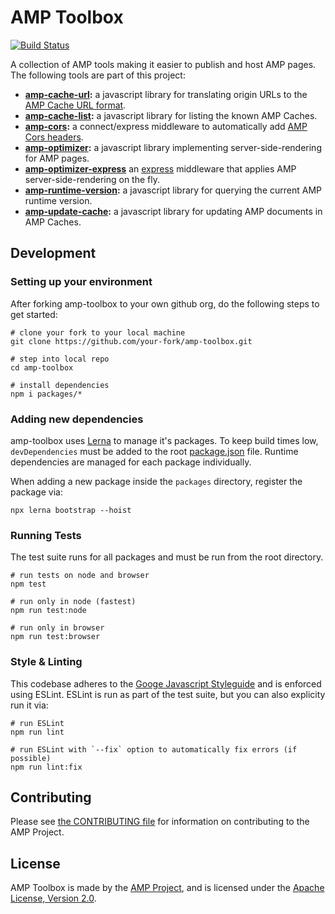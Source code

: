 <!---
Copyright 2015 The AMP HTML Authors. All Rights Reserved.

Licensed under the Apache License, Version 2.0 (the "License");
you may not use this file except in compliance with the License.
You may obtain a copy of the License at

      http://www.apache.org/licenses/LICENSE-2.0

Unless required by applicable law or agreed to in writing, software
distributed under the License is distributed on an "AS-IS" BASIS,
WITHOUT WARRANTIES OR CONDITIONS OF ANY KIND, either express or implied.
See the License for the specific language governing permissions and
limitations under the License.
-->

# AMP Toolbox

[![Build Status](https://travis-ci.org/ampproject/amp-toolbox.svg?branch=master)](https://travis-ci.org/ampproject/amp-toolbox)

A collection of AMP tools making it easier to publish and host AMP pages. The following tools are part of this project:

- **[amp-cache-url](./packages/cache-url):** a javascript library for translating origin URLs to the [AMP Cache URL format](https://developers.google.com/amp/cache/overview).
- **[amp-cache-list](./packages/cache-list):** a javascript library for listing the known AMP Caches.
- **[amp-cors](./packages/cors):** a connect/express middleware to automatically add [AMP Cors headers](https://www.ampproject.org/docs/fundamentals/amp-cors-requests).
- **[amp-optimizer](./packages/optimizer):** a javascript library implementing server-side-rendering for AMP pages.
- **[amp-optimizer-express](./packages/optimizer-express)** an [express](http://expressjs.com/) middleware that applies AMP server-side-rendering on the fly.
- **[amp-runtime-version](./packages/runtime-version):** a javascript library for querying the current AMP runtime version.
- **[amp-update-cache](./packages/update-cache):** a javascript library for updating AMP documents in AMP Caches.

## Development

### Setting up your environment

After forking amp-toolbox to your own github org, do the following steps to get started:

```
# clone your fork to your local machine
git clone https://github.com/your-fork/amp-toolbox.git

# step into local repo
cd amp-toolbox

# install dependencies 
npm i packages/*
```

### Adding new dependencies

amp-toolbox uses [Lerna](https://lernajs.io/) to manage it's packages. To keep build times low, `devDependencies` must be added to the root [package.json](package.json) file. Runtime dependencies are managed for each package individually.

When adding a new package inside the `packages` directory, register the package via:

```
npx lerna bootstrap --hoist
```

### Running Tests

The test suite runs for all packages and must be run from the root directory.

```
# run tests on node and browser
npm test

# run only in node (fastest)
npm run test:node

# run only in browser
npm run test:browser
```

### Style & Linting

This codebase adheres to the [Googe Javascript Styleguide](https://google.github.io/styleguide/jsguide.html) and is enforced using ESLint. ESLint is run as part of the test suite, but you can also explicity run it via:

```
# run ESLint
npm run lint

# run ESLint with `--fix` option to automatically fix errors (if possible)
npm run lint:fix
```

## Contributing

Please see [the CONTRIBUTING file](CONTRIBUTING.md) for information on contributing to the AMP Project.

## License

AMP Toolbox is made by the [AMP Project](https://www.ampproject.org/), and is licensed under the [Apache License, Version 2.0](./LICENSE).

